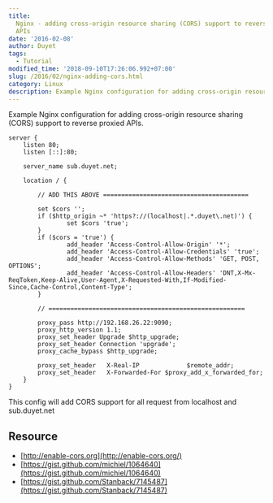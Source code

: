 ```yaml
---
title:
  Nginx - adding cross-origin resource sharing (CORS) support to reverse proxied
  APIs
date: '2016-02-08'
author: Duyet
tags:
  - Tutorial
modified_time: '2018-09-10T17:26:06.992+07:00'
slug: /2016/02/nginx-adding-cors.html
category: Linux
description: Example Nginx configuration for adding cross-origin resource sharing (CORS) support to reverse proxied APIs.
---
```


Example Nginx configuration for adding cross-origin resource sharing (CORS) support to reverse proxied APIs.

```
server {
    listen 80;
    listen [::]:80;

    server_name sub.duyet.net;

    location / {

        // ADD THIS ABOVE ========================================

        set $cors '';
        if ($http_origin ~* 'https?://(localhost|.*.duyet\.net)') {
                set $cors 'true';
        }
        if ($cors = 'true') {
                add_header 'Access-Control-Allow-Origin' '*';
                add_header 'Access-Control-Allow-Credentials' 'true';
                add_header 'Access-Control-Allow-Methods' 'GET, POST, OPTIONS';
                add_header 'Access-Control-Allow-Headers' 'DNT,X-Mx-ReqToken,Keep-Alive,User-Agent,X-Requested-With,If-Modified-Since,Cache-Control,Content-Type';
        }

        // ======================================================

        proxy_pass http://192.168.26.22:9090;
        proxy_http_version 1.1;
        proxy_set_header Upgrade $http_upgrade;
        proxy_set_header Connection 'upgrade';
        proxy_cache_bypass $http_upgrade;

        proxy_set_header   X-Real-IP             $remote_addr;
        proxy_set_header   X-Forwarded-For $proxy_add_x_forwarded_for;
    }
}

```

This config will add CORS support for all request from localhost and sub.duyet.net

## Resource

- [http://enable-cors.org](http://enable-cors.org/)
- [https://gist.github.com/michiel/1064640](https://gist.github.com/michiel/1064640)
- [https://gist.github.com/Stanback/7145487](https://gist.github.com/Stanback/7145487)
